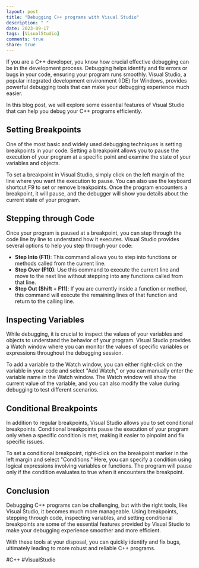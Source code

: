 ```yaml
---
layout: post
title: "Debugging C++ programs with Visual Studio"
description: " "
date: 2023-09-17
tags: [VisualStudio]
comments: true
share: true
---
```


If you are a C++ developer, you know how crucial effective debugging can be in the development process. Debugging helps identify and fix errors or bugs in your code, ensuring your program runs smoothly. Visual Studio, a popular integrated development environment (IDE) for Windows, provides powerful debugging tools that can make your debugging experience much easier.

In this blog post, we will explore some essential features of Visual Studio that can help you debug your C++ programs efficiently.

## Setting Breakpoints
One of the most basic and widely used debugging techniques is setting breakpoints in your code. Setting a breakpoint allows you to pause the execution of your program at a specific point and examine the state of your variables and objects.

To set a breakpoint in Visual Studio, simply click on the left margin of the line where you want the execution to pause. You can also use the keyboard shortcut F9 to set or remove breakpoints. Once the program encounters a breakpoint, it will pause, and the debugger will show you details about the current state of your program.

## Stepping through Code
Once your program is paused at a breakpoint, you can step through the code line by line to understand how it executes. Visual Studio provides several options to help you step through your code:

- **Step Into (F11)**: This command allows you to step into functions or methods called from the current line.
- **Step Over (F10)**: Use this command to execute the current line and move to the next line without stepping into any functions called from that line.
- **Step Out (Shift + F11)**: If you are currently inside a function or method, this command will execute the remaining lines of that function and return to the calling line.

## Inspecting Variables
While debugging, it is crucial to inspect the values of your variables and objects to understand the behavior of your program. Visual Studio provides a Watch window where you can monitor the values of specific variables or expressions throughout the debugging session.

To add a variable to the Watch window, you can either right-click on the variable in your code and select "Add Watch," or you can manually enter the variable name in the Watch window. The Watch window will show the current value of the variable, and you can also modify the value during debugging to test different scenarios.

## Conditional Breakpoints
In addition to regular breakpoints, Visual Studio allows you to set conditional breakpoints. Conditional breakpoints pause the execution of your program only when a specific condition is met, making it easier to pinpoint and fix specific issues.

To set a conditional breakpoint, right-click on the breakpoint marker in the left margin and select "Conditions." Here, you can specify a condition using logical expressions involving variables or functions. The program will pause only if the condition evaluates to true when it encounters the breakpoint.

## Conclusion
Debugging C++ programs can be challenging, but with the right tools, like Visual Studio, it becomes much more manageable. Using breakpoints, stepping through code, inspecting variables, and setting conditional breakpoints are some of the essential features provided by Visual Studio to make your debugging experience smoother and more efficient.

With these tools at your disposal, you can quickly identify and fix bugs, ultimately leading to more robust and reliable C++ programs.

#C++ #VisualStudio